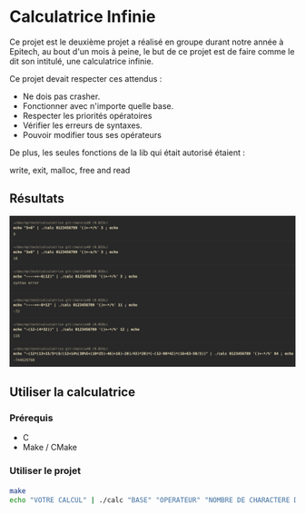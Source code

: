 # Calculatrice Infinie

Ce projet est le deuxième projet a réalisé en groupe durant notre année à Epitech, au bout d'un mois à peine, le but de ce projet est de faire comme le dit son intitulé, une calculatrice infinie.

Ce projet devait respecter ces attendus :
- Ne dois pas crasher.
- Fonctionner avec n'importe quelle base.
- Respecter les priorités opératoires
- Vérifier les erreurs de syntaxes.
- Pouvoir modifier tous ses opérateurs

De plus, les seules fonctions de la lib qui était autorisé étaient :

write, exit, malloc, free and read

## Résultats

<img src="/images/Demo.png" alt="Demo"/>

## Utiliser la calculatrice

### Prérequis
- C
- Make / CMake

### Utiliser le projet
```bash
make
echo "VOTRE CALCUL" | ./calc "BASE" "OPERATEUR" "NOMBRE DE CHARACTERE DU CALCUL"
```
